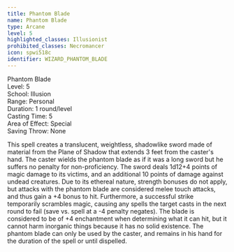 ```yaml
---
title: Phantom Blade
name: Phantom Blade
type: Arcane
level: 5
highlighted_classes: Illusionist
prohibited_classes: Necromancer
icon: spwi518c
identifier: WIZARD_PHANTOM_BLADE
---
```

Phantom Blade  
Level: 5  
School: Illusion  
Range: Personal  
Duration: 1 round/level  
Casting Time: 5  
Area of Effect: Special  
Saving Throw: None  
  
This spell creates a translucent, weightless, shadowlike sword made of material from the Plane of Shadow that extends 3 feet from the caster's hand. The caster wields the phantom blade as if it was a long sword but he suffers no penalty for non-proficiency. The sword deals 1d12+4 points of magic damage to its victims, and an additional 10 points of damage against undead creatures. Due to its ethereal nature, strength bonuses do not apply, but attacks with the phantom blade are considered melee touch attacks, and thus gain a +4 bonus to hit. Furthermore, a successful strike temporarily scrambles magic, causing any spells the target casts in the next round to fail (save vs. spell at a -4 penalty negates). The blade is considered to be of +4 enchantment when determining what it can hit, but it cannot harm inorganic things because it has no solid existence. The phantom blade can only be used by the caster, and remains in his hand for the duration of the spell or until dispelled.  
